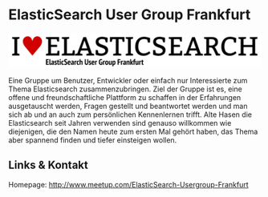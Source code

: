 # ElasticSearch User Group Frankfurt
![ElasticSearch User Group Frankfurt](./elasticsearch.logo.png)

Eine Gruppe um Benutzer, Entwickler oder einfach nur Interessierte zum Thema Elasticsearch
zusammenzubringen. Ziel der Gruppe ist es, eine offene und freundschaftliche Plattform zu schaffen in der
Erfahrungen ausgetauscht werden, Fragen gestellt und beantwortet werden und man sich ab und an auch zum
persönlichen Kennenlernen trifft. Alte Hasen die Elasticsearch seit Jahren verwenden sind genauso willkommen wie
diejenigen, die den Namen heute zum ersten Mal gehört haben, das Thema aber spannend finden und tiefer
einsteigen wollen.


## Links &amp; Kontakt

Homepage: <http://www.meetup.com/ElasticSearch-Usergroup-Frankfurt>










